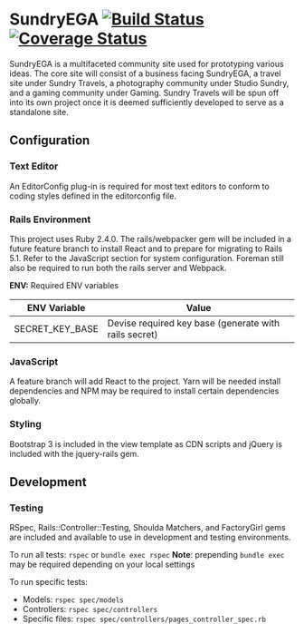 # SundryEGA [![Build Status](https://travis-ci.org/dnguyensr/SundryEGA.svg?branch=master)](https://travis-ci.org/dnguyensr/SundryEGA) [![Coverage Status](https://coveralls.io/repos/github/dnguyensr/SundryEGA/badge.svg?branch=master)](https://coveralls.io/github/dnguyensr/SundryEGA?branch=master)

SundryEGA is a multifaceted community site used for prototyping various ideas. The core site will consist of a business facing SundryEGA, a travel site under Sundry Travels, a photography community under Studio Sundry, and a gaming community under Gaming. Sundry Travels will be spun off into its own project once it is deemed sufficiently developed to serve as a standalone site.

## Configuration

### Text Editor

An EditorConfig plug-in is required for most text editors to conform to coding styles defined in the editorconfig file.

### Rails Environment

This project uses Ruby 2.4.0. The rails/webpacker gem will be included in a future feature branch to install React and to prepare for migrating to Rails 5.1. Refer to the JavaScript section for system configuration. Foreman still also be required to run both the rails server and Webpack.

**ENV:**
Required ENV variables

| ENV Variable | Value |
|----|----|
|SECRET_KEY_BASE| Devise required key base (generate with rails secret) |

### JavaScript

A feature branch will add React to the project. Yarn will be needed install dependencies and NPM may be required to install certain dependencies globally.


### Styling
Bootstrap 3 is included in the view template as CDN scripts and jQuery is included with the jquery-rails gem.

## Development


### Testing
RSpec, Rails::Controller::Testing, Shoulda Matchers, and FactoryGirl gems are included and available to use in development and testing environments.

To run all tests: `rspec` or `bundle exec rspec`
**Note**: prepending `bundle exec` may be required depending on your local settings

To run specific tests:
* Models: `rspec spec/models`
* Controllers: `rspec spec/controllers`
* Specific files: `rspec spec/controllers/pages_controller_spec.rb`
